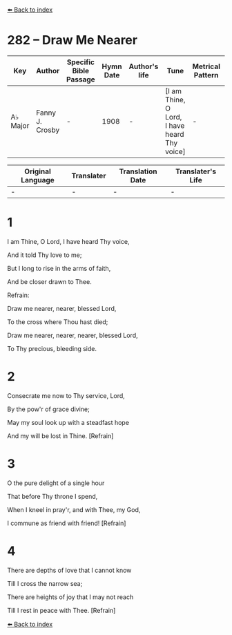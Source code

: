 [⬅️ Back to index](../README.md)

# 282 – Draw Me Nearer

Key | Author   | Specific Bible Passage     |Hymn Date |Author's life |Tune |Metrical Pattern   |Composer/Source
-- | --------- | ---------------------------|----------|--------------|-----|-------------------|-------------  
A♭ Major |Fanny J. Crosby |- |1908 |- |[I am Thine, O Lord, I have heard Thy voice] |- |W. H. Doane

Original Language | Translater | Translation Date   | Translater's Life  
----------------- | --------- | --------------------|-------------     
\- |- |- |-




# 1

I am Thine, O Lord, I have heard Thy voice,

And it told Thy love to me;

But I long to rise in the arms of faith,

And be closer drawn to Thee.



Refrain:

Draw me nearer, nearer, blessed Lord,

To the cross where Thou hast died;

Draw me nearer, nearer, nearer, blessed Lord,

To Thy precious, bleeding side.



# 2

Consecrate me now to Thy service, Lord,

By the pow'r of grace divine;

May my soul look up with a steadfast hope

And my will be lost in Thine.  [Refrain]



# 3

O the pure delight of a single hour

That before Thy throne I spend,

When I kneel in pray'r, and with Thee, my God,

I commune as friend with friend!  [Refrain]



# 4

There are depths of love that I cannot know

Till I cross the narrow sea;

There are heights of joy that I may not reach

Till I rest in peace with Thee.  [Refrain]

[⬅️ Back to index](../README.md)
